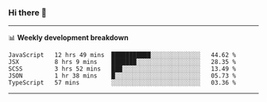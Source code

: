### Hi there 👋

-------

📊 **Weekly development breakdown**
<!--START_SECTION:waka-->
```text
JavaScript   12 hrs 49 mins  ███████████░░░░░░░░░░░░░░   44.62 % 
JSX          8 hrs 9 mins    ███████░░░░░░░░░░░░░░░░░░   28.35 % 
SCSS         3 hrs 52 mins   ███░░░░░░░░░░░░░░░░░░░░░░   13.49 % 
JSON         1 hr 38 mins    █░░░░░░░░░░░░░░░░░░░░░░░░   05.73 % 
TypeScript   57 mins         ░░░░░░░░░░░░░░░░░░░░░░░░░   03.36 %
```
<!--END_SECTION:waka-->
-------

<!--
**ashish-r/ashish-r** is a ✨ _special_ ✨ repository because its `README.md` (this file) appears on your GitHub profile.

Here are some ideas to get you started:

- 🔭 I’m currently working on ...
- 🌱 I’m currently learning ...
- 👯 I’m looking to collaborate on ...
- 🤔 I’m looking for help with ...
- 💬 Ask me about ...
- 📫 How to reach me: ...
- 😄 Pronouns: ...
- ⚡ Fun fact: ...
-->
